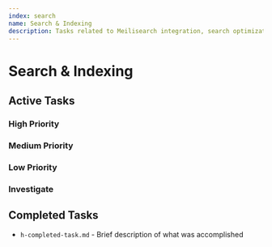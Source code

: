 ```yaml
---
index: search
name: Search & Indexing
description: Tasks related to Meilisearch integration, search optimization, indexing strategies, and search UI improvements
---
```


# Search & Indexing

## Active Tasks

### High Priority

### Medium Priority

### Low Priority

### Investigate

## Completed Tasks
<!-- Move tasks here when completed, maintaining the format -->
- `h-completed-task.md` - Brief description of what was accomplished